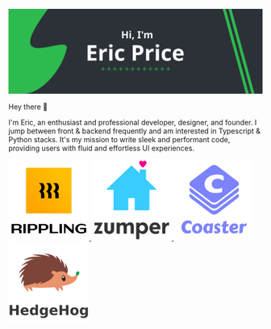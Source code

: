 ![Eric'c Github Banner](./banner.svg)

Hey there 👋

I'm Eric, an enthusiast and professional developer, designer, and founder. I jump between front & backend frequently and am interested in Typescript & Python stacks. It's my mission to write sleek and performant code, providing users with fluid and effortless UI experiences.


<span>
    <a href="https://rippling.com" >
        <img src="./rippling.png" style="width:160px" />
    </a>
    <a href="https://zumper.com" >
        <img src="./zumper.png" style="width:160px" />
    </a>
    <a href="https://play.google.com/store/apps/details?id=com.eprice122.coaster">
        <img src="./coaster.png" style="width:160px" />
    </a>
    <a href="https://hedgehog.market" >
        <img src="./hedgehog.png" style="width:160px" />
    </a>
</span>



